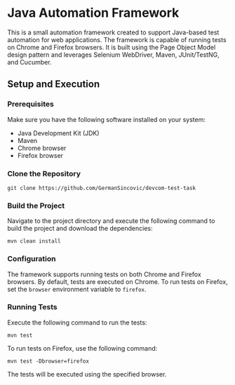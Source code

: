 # Java Automation Framework

This is a small automation framework created to support Java-based test automation for web applications. The framework is capable of running tests on Chrome and Firefox browsers. It is built using the Page Object Model design pattern and leverages Selenium WebDriver, Maven, JUnit/TestNG, and Cucumber.

## Setup and Execution

### Prerequisites

Make sure you have the following software installed on your system:

- Java Development Kit (JDK)
- Maven
- Chrome browser
- Firefox browser

### Clone the Repository

`git clone https://github.com/GermanSincovic/devcom-test-task`

### Build the Project

Navigate to the project directory and execute the following command to build the project and download the dependencies:

`mvn clean install`

### Configuration

The framework supports running tests on both Chrome and Firefox browsers. By default, tests are executed on Chrome. To run tests on Firefox, set the `browser` environment variable to `firefox`.

### Running Tests

Execute the following command to run the tests:

`mvn test`

To run tests on Firefox, use the following command:

`mvn test -Dbrowser=firefox`

The tests will be executed using the specified browser.
